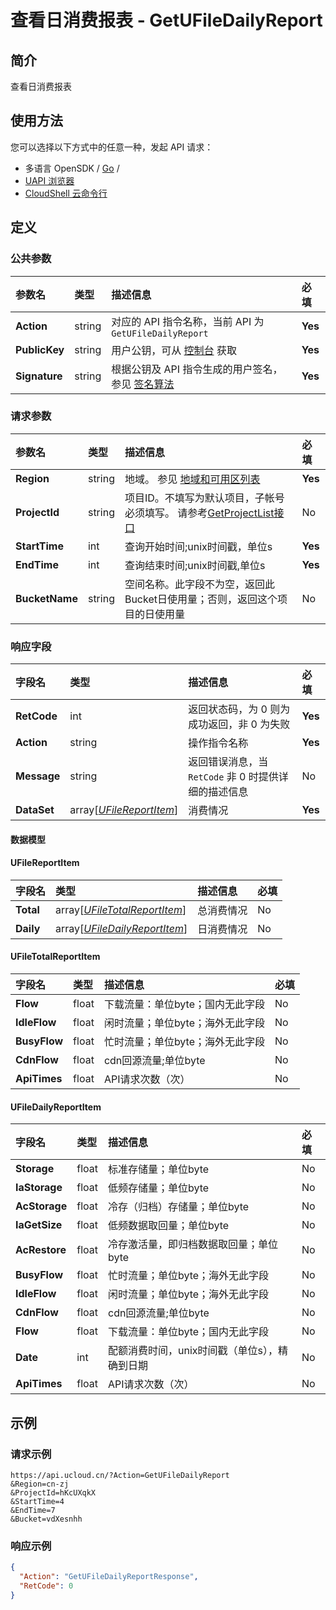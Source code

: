 # 查看日消费报表 - GetUFileDailyReport

## 简介

查看日消费报表






## 使用方法

您可以选择以下方式中的任意一种，发起 API 请求：
- 多语言 OpenSDK / [Go](https://github.com/ucloud/ucloud-sdk-go) /
- [UAPI 浏览器](https://console.ucloud.cn/uapi/detail?id=GetUFileDailyReport)
- [CloudShell 云命令行](https://shell.ucloud.cn/)


## 定义

### 公共参数

| 参数名 | 类型 | 描述信息 | 必填 |
|:---|:---|:---|:---|
| **Action**     | string  | 对应的 API 指令名称，当前 API 为 `GetUFileDailyReport`                        | **Yes** |
| **PublicKey**  | string  | 用户公钥，可从 [控制台](https://console.ucloud.cn/uapi/apikey) 获取                                             | **Yes** |
| **Signature**  | string  | 根据公钥及 API 指令生成的用户签名，参见 [签名算法](api/summary/signature.md)  | **Yes** |

### 请求参数

| 参数名 | 类型 | 描述信息 | 必填 |
|:---|:---|:---|:---|
| **Region** | string | 地域。 参见 [地域和可用区列表](https://docs.ucloud.cn/api/summary/regionlist) |**Yes**|
| **ProjectId** | string | 项目ID。不填写为默认项目，子帐号必须填写。 请参考[GetProjectList接口](https://docs.ucloud.cn/api/summary/get_project_list) |No|
| **StartTime** | int | 查询开始时间;unix时间戳，单位s |**Yes**|
| **EndTime** | int | 查询结束时间;unix时间戳,单位s |**Yes**|
| **BucketName** | string | 空间名称。此字段不为空，返回此Bucket日使用量；否则，返回这个项目的日使用量 |No|

### 响应字段

| 字段名 | 类型 | 描述信息 | 必填 |
|:---|:---|:---|:---|
| **RetCode** | int | 返回状态码，为 0 则为成功返回，非 0 为失败 |**Yes**|
| **Action** | string | 操作指令名称 |**Yes**|
| **Message** | string | 返回错误消息，当 `RetCode` 非 0 时提供详细的描述信息 |No|
| **DataSet** | array[[*UFileReportItem*](#UFileReportItem)] | 消费情况 |**Yes**|

#### 数据模型


#### UFileReportItem

| 字段名 | 类型 | 描述信息 | 必填 |
|:---|:---|:---|:---|
| **Total** | array[[*UFileTotalReportItem*](#UFileTotalReportItem)] | 总消费情况 |No|
| **Daily** | array[[*UFileDailyReportItem*](#UFileDailyReportItem)] | 日消费情况 |No|

#### UFileTotalReportItem

| 字段名 | 类型 | 描述信息 | 必填 |
|:---|:---|:---|:---|
| **Flow** | float | 下载流量：单位byte；国内无此字段 |No|
| **IdleFlow** | float | 闲时流量；单位byte；海外无此字段 |No|
| **BusyFlow** | float | 忙时流量；单位byte；海外无此字段 |No|
| **CdnFlow** | float | cdn回源流量;单位byte |No|
| **ApiTimes** | float | API请求次数（次） |No|

#### UFileDailyReportItem

| 字段名 | 类型 | 描述信息 | 必填 |
|:---|:---|:---|:---|
| **Storage** | float | 标准存储量；单位byte |No|
| **IaStorage** | float | 低频存储量；单位byte |No|
| **AcStorage** | float | 冷存（归档）存储量；单位byte |No|
| **IaGetSize** | float | 低频数据取回量；单位byte |No|
| **AcRestore** | float | 冷存激活量，即归档数据取回量；单位byte |No|
| **BusyFlow** | float | 忙时流量；单位byte；海外无此字段 |No|
| **IdleFlow** | float | 闲时流量；单位byte；海外无此字段 |No|
| **CdnFlow** | float | cdn回源流量;单位byte |No|
| **Flow** | float | 下载流量：单位byte；国内无此字段 |No|
| **Date** | int | 配额消费时间，unix时间戳（单位s），精确到日期 |No|
| **ApiTimes** | float | API请求次数（次） |No|

## 示例

### 请求示例
    
```
https://api.ucloud.cn/?Action=GetUFileDailyReport
&Region=cn-zj
&ProjectId=hKcUXqkX
&StartTime=4
&EndTime=7
&Bucket=vdXesnhh
```

### 响应示例
    
```json
{
  "Action": "GetUFileDailyReportResponse",
  "RetCode": 0
}
```





